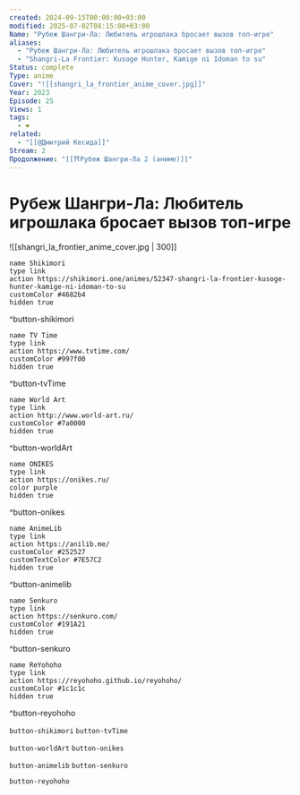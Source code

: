 ```yaml
---
created: 2024-09-15T00:00:00+03:00
modified: 2025-07-02T08:15:00+03:00
Name: "Рубеж Шангри-Ла: Любитель игрошлака бросает вызов топ-игре"
aliases:
  - "Рубеж Шангри-Ла: Любитель игрошлака бросает вызов топ-игре"
  - "Shangri-La Frontier: Kusoge Hunter, Kamige ni Idoman to su"
Status: complete
Type: anime
Cover: "![[shangri_la_frontier_anime_cover.jpg]]"
Year: 2023
Episode: 25
Views: 1
tags:
  - ❤
related:
  - "[[@Дмитрий Кесида]]"
Stream: 2
Продолжение: "[[⛩️Рубеж Шангри-Ла 2 (аниме)]]"
---
```


# Рубеж Шангри-Ла: Любитель игрошлака бросает вызов топ-игре

![[shangri_la_frontier_anime_cover.jpg | 300]]

```button
name Shikimori
type link
action https://shikimori.one/animes/52347-shangri-la-frontier-kusoge-hunter-kamige-ni-idoman-to-su
customColor #4682b4
hidden true
```
^button-shikimori

```button
name TV Time
type link
action https://www.tvtime.com/
customColor #997f00
hidden true
```
^button-tvTime

```button
name World Art
type link
action http://www.world-art.ru/
customColor #7a0000
hidden true
```
^button-worldArt

```button
name ONIKES
type link
action https://onikes.ru/
color purple
hidden true
```
^button-onikes

```button
name AnimeLib
type link
action https://anilib.me/
customColor #252527
customTextColor #7E57C2
hidden true
```
^button-animelib

```button
name Senkuro
type link
action https://senkuro.com/
customColor #191A21
hidden true
```
^button-senkuro

```button
name ReYohoho
type link
action https://reyohoho.github.io/reyohoho/
customColor #1c1c1c
hidden true
```
^button-reyohoho

`button-shikimori` `button-tvTime`

`button-worldArt` `button-onikes`

`button-animelib` `button-senkuro`

`button-reyohoho`